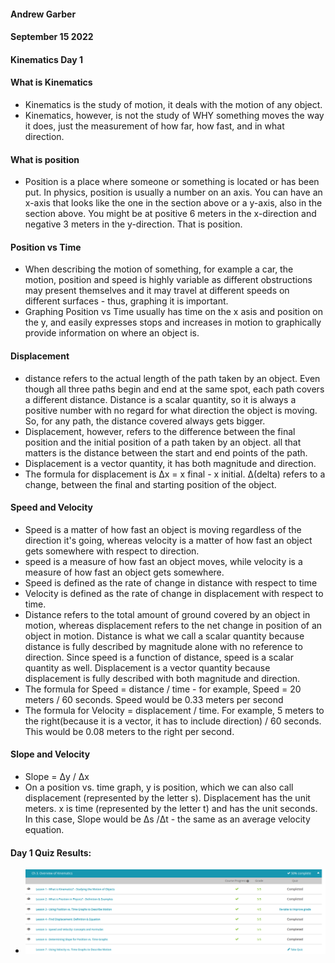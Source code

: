 #### Andrew Garber
#### September 15 2022
#### Kinematics Day 1

#### What is Kinematics
 - Kinematics is the study of motion, it deals with the motion of any object. 
 - Kinematics, however, is not the study of WHY something moves the way it does, just the measurement of how far, how fast, and in what direction.

#### What is position
 - Position is a place where someone or something is located or has been put. In physics, position is usually a number on an axis. You can have an x-axis that looks like the one in the section above or a y-axis, also in the section above. You might be at positive 6 meters in the x-direction and negative 3 meters in the y-direction. That is position.
 
#### Position vs Time
 - When describing the motion of something, for example a car, the motion, position and speed is highly variable as different obstructions may present themselves and it may travel at different speeds on different surfaces - thus, graphing it is important.
 - Graphing Position vs Time usually has time on the x asis and position on the y, and easily expresses stops and increases in motion to graphically provide information on where an object is.
 
#### Displacement
 - distance refers to the actual length of the path taken by an object. Even though all three paths begin and end at the same spot, each path covers a different distance. Distance is a scalar quantity, so it is always a positive number with no regard for what direction the object is moving. So, for any path, the distance covered always gets bigger.
 - Displacement, however, refers to the difference between the final position and the initial position of a path taken by an object. all that matters is the distance between the start and end points of the path.
 - Displacement is a vector quantity, it has both magnitude and direction. 
 - The formula for displacement is Δx = x final - x initial. Δ(delta) refers to a change, between the final and starting position of the object.

#### Speed and Velocity
 - Speed is a matter of how fast an object is moving regardless of the direction it's going, whereas velocity is a matter of how fast an object gets somewhere with respect to direction.
 - speed is a measure of how fast an object moves, while velocity is a measure of how fast an object gets somewhere.
 - Speed is defined as the rate of change in distance with respect to time
 - Velocity is defined as the rate of change in displacement with respect to time.
 - Distance refers to the total amount of ground covered by an object in motion, whereas displacement refers to the net change in position of an object in motion. Distance is what we call a scalar quantity because distance is fully described by magnitude alone with no reference to direction. Since speed is a function of distance, speed is a scalar quantity as well. Displacement is a vector quantity because displacement is fully described with both magnitude and direction.
 - The formula for Speed = distance / time - for example, Speed = 20 meters / 60 seconds. Speed would be 0.33 meters per second
 - The formula for Velocity = displacement / time. For example, 5 meters to the right(because it is a vector, it has to include direction) / 60 seconds. This would be 0.08 meters to the right per second.

#### Slope and Velocity
 - Slope = Δy / Δx
 - On a position vs. time graph, y is position, which we can also call displacement (represented by the letter s). Displacement has the unit meters. x is time (represented by the letter t) and has the unit seconds. In this case, Slope would be Δs /Δt - the same as an average velocity equation.

#### Day 1 Quiz Results:
 - ![](day1kinematics.png)